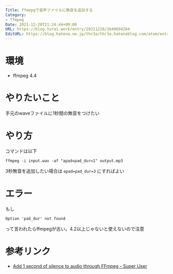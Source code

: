 ```yaml
---
Title: ffmepgで音声ファイルに無音を追加する
Category:
- ffmpeg
Date: 2021-12-28T21:24:44+09:00
URL: https://blog.turai.work/entry/20211228/1640694284
EditURL: https://blog.hatena.ne.jp/thr3a/thr3a.hatenablog.com/atom/entry/13574176438047058244
---
```


# 環境

 - ffmpeg 4.4

# やりたいこと

手元のwaveファイルに1秒間の無音をつけたい

# やり方

コマンドは以下

```
ffmpeg -i input.wav -af "apad=pad_dur=1" output.mp3
```

3秒無音を追加したい場合は `apad=pad_dur=3` にすればよい

# エラー

もし

```
Option 'pad_dur' not found
```

って言われたらffmpegが古い。4.2以上じゃないと使えないので注意

# 参考リンク

- [Add 1 second of silence to audio through FFmpeg - Super User](https://superuser.com/questions/579008/add-1-second-of-silence-to-audio-through-ffmpeg)
